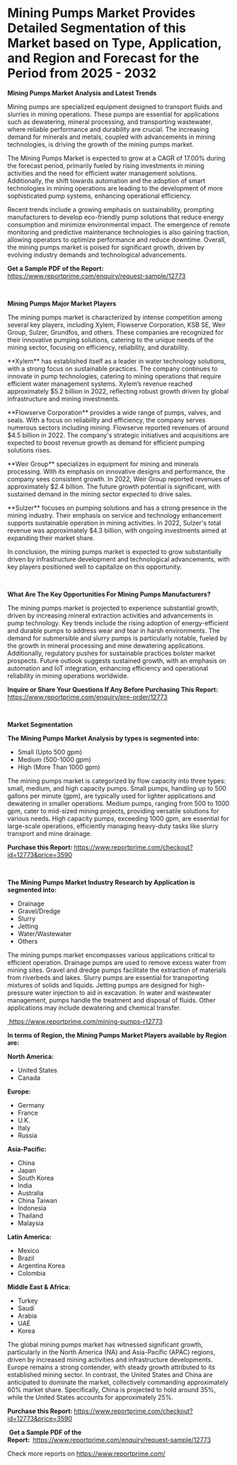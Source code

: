 <p><h1>Mining Pumps Market Provides Detailed Segmentation of this Market based on Type, Application, and Region and Forecast for the Period from 2025 - 2032</h1></p><p><strong>Mining Pumps Market Analysis and Latest Trends</strong></p>
<p><p>Mining pumps are specialized equipment designed to transport fluids and slurries in mining operations. These pumps are essential for applications such as dewatering, mineral processing, and transporting wastewater, where reliable performance and durability are crucial. The increasing demand for minerals and metals, coupled with advancements in mining technologies, is driving the growth of the mining pumps market.</p><p>The Mining Pumps Market is expected to grow at a CAGR of 17.00% during the forecast period, primarily fueled by rising investments in mining activities and the need for efficient water management solutions. Additionally, the shift towards automation and the adoption of smart technologies in mining operations are leading to the development of more sophisticated pump systems, enhancing operational efficiency.</p><p>Recent trends include a growing emphasis on sustainability, prompting manufacturers to develop eco-friendly pump solutions that reduce energy consumption and minimize environmental impact. The emergence of remote monitoring and predictive maintenance technologies is also gaining traction, allowing operators to optimize performance and reduce downtime. Overall, the mining pumps market is poised for significant growth, driven by evolving industry demands and technological advancements.</p></p>
<p><strong>Get a Sample PDF of the Report:&nbsp;</strong> <a href="https://www.reportprime.com/enquiry/request-sample/12773?utm_campaign=3094&utm_medium=2&utm_source=Github&utm_content=ia&utm_term=19032025&utm_id=mining-pumps">https://www.reportprime.com/enquiry/request-sample/12773</a></p>
<p>&nbsp;</p>
<p><strong>Mining Pumps Major Market Players</strong></p>
<p><p>The mining pumps market is characterized by intense competition among several key players, including Xylem, Flowserve Corporation, KSB SE, Weir Group, Sulzer, Grundfos, and others. These companies are recognized for their innovative pumping solutions, catering to the unique needs of the mining sector, focusing on efficiency, reliability, and durability.</p><p>**Xylem** has established itself as a leader in water technology solutions, with a strong focus on sustainable practices. The company continues to innovate in pump technologies, catering to mining operations that require efficient water management systems. Xylem’s revenue reached approximately $5.2 billion in 2022, reflecting robust growth driven by global infrastructure and mining investments.</p><p>**Flowserve Corporation** provides a wide range of pumps, valves, and seals. With a focus on reliability and efficiency, the company serves numerous sectors including mining. Flowserve reported revenues of around $4.5 billion in 2022. The company's strategic initiatives and acquisitions are expected to boost revenue growth as demand for efficient pumping solutions rises.</p><p>**Weir Group** specializes in equipment for mining and minerals processing. With its emphasis on innovative designs and performance, the company sees consistent growth. In 2022, Weir Group reported revenues of approximately $2.4 billion. The future growth potential is significant, with sustained demand in the mining sector expected to drive sales.</p><p>**Sulzer** focuses on pumping solutions and has a strong presence in the mining industry. Their emphasis on service and technology enhancement supports sustainable operation in mining activities. In 2022, Sulzer's total revenue was approximately $4.3 billion, with ongoing investments aimed at expanding their market share.</p><p>In conclusion, the mining pumps market is expected to grow substantially driven by infrastructure development and technological advancements, with key players positioned well to capitalize on this opportunity.</p></p>
<p>&nbsp;</p>
<p><strong>What Are The Key Opportunities For Mining Pumps Manufacturers?</strong></p>
<p><p>The mining pumps market is projected to experience substantial growth, driven by increasing mineral extraction activities and advancements in pump technology. Key trends include the rising adoption of energy-efficient and durable pumps to address wear and tear in harsh environments. The demand for submersible and slurry pumps is particularly notable, fueled by the growth in mineral processing and mine dewatering applications. Additionally, regulatory pushes for sustainable practices bolster market prospects. Future outlook suggests sustained growth, with an emphasis on automation and IoT integration, enhancing efficiency and operational reliability in mining operations worldwide.</p></p>
<p><strong>Inquire or Share Your Questions If Any Before Purchasing This Report:</strong> <a href="https://www.reportprime.com/enquiry/pre-order/12773?utm_campaign=3094&utm_medium=2&utm_source=Github&utm_content=ia&utm_term=19032025&utm_id=mining-pumps">https://www.reportprime.com/enquiry/pre-order/12773</a></p>
<p>&nbsp;</p>
<p><strong>Market Segmentation</strong></p>
<p><strong>The Mining Pumps Market Analysis by types is segmented into:</strong></p>
<p><ul><li>Small (Upto 500 gpm)</li><li>Medium (500-1000 gpm)</li><li>High (More Than 1000 gpm)</li></ul></p>
<p><p>The mining pumps market is categorized by flow capacity into three types: small, medium, and high capacity pumps. Small pumps, handling up to 500 gallons per minute (gpm), are typically used for lighter applications and dewatering in smaller operations. Medium pumps, ranging from 500 to 1000 gpm, cater to mid-sized mining projects, providing versatile solutions for various needs. High capacity pumps, exceeding 1000 gpm, are essential for large-scale operations, efficiently managing heavy-duty tasks like slurry transport and mine drainage.</p></p>
<p><strong>Purchase this Report:&nbsp;</strong><a href="https://www.reportprime.com/checkout?id=12773&price=3590&utm_campaign=3094&utm_medium=2&utm_source=Github&utm_content=ia&utm_term=19032025&utm_id=mining-pumps">https://www.reportprime.com/checkout?id=12773&price=3590</a></p>
<p>&nbsp;</p>
<p><strong>The Mining Pumps Market Industry Research by Application is segmented into:</strong></p>
<p><ul><li>Drainage</li><li>Gravel/Dredge</li><li>Slurry</li><li>Jetting</li><li>Water/Wastewater</li><li>Others</li></ul></p>
<p><p>The mining pumps market encompasses various applications critical to efficient operation. Drainage pumps are used to remove excess water from mining sites. Gravel and dredge pumps facilitate the extraction of materials from riverbeds and lakes. Slurry pumps are essential for transporting mixtures of solids and liquids. Jetting pumps are designed for high-pressure water injection to aid in excavation. In water and wastewater management, pumps handle the treatment and disposal of fluids. Other applications may include dewatering and chemical transfer.</p></p>
<p><a href="https://www.reportprime.com/mining-pumps-r12773?utm_campaign=3094&utm_medium=2&utm_source=Github&utm_content=ia&utm_term=19032025&utm_id=mining-pumps">&nbsp;https://www.reportprime.com/mining-pumps-r12773</a></p>
<p><strong>In terms of Region, the Mining Pumps Market Players available by Region are:</strong></p>
<p>
    <p> <strong> North America: </strong>
        <ul>
            <li>United States</li>
            <li>Canada</li>
        </ul>
        </p> 
    <p> <strong> Europe: </strong>
        <ul>
            <li>Germany</li>
            <li>France</li>
            <li>U.K.</li>
            <li>Italy</li>
            <li>Russia</li>
        </ul>
        </p> 
    <p> <strong> Asia-Pacific: </strong>
        <ul>
            <li>China</li>
            <li>Japan</li>
            <li>South Korea</li>
            <li>India</li>
            <li>Australia</li>
            <li>China Taiwan</li>
            <li>Indonesia</li>
            <li>Thailand</li>
            <li>Malaysia</li>
        </ul>
        </p> 
    <p> <strong> Latin America: </strong>
        <ul>
            <li>Mexico</li>
            <li>Brazil</li>
            <li>Argentina Korea</li>
            <li>Colombia</li>
        </ul>
        </p> 
    <p> <strong> Middle East & Africa: </strong>
        <ul>
            <li>Turkey</li>
            <li>Saudi</li>
            <li>Arabia</li>
            <li>UAE</li>
            <li>Korea</li>
        </ul>
    </p>
    </p>
<p><p>The global mining pumps market has witnessed significant growth, particularly in the North America (NA) and Asia-Pacific (APAC) regions, driven by increased mining activities and infrastructure developments. Europe remains a strong contender, with steady growth attributed to its established mining sector. In contrast, the United States and China are anticipated to dominate the market, collectively commanding approximately 60% market share. Specifically, China is projected to hold around 35%, while the United States accounts for approximately 25%.</p></p>
<p><strong>Purchase this Report: </strong><a href="https://www.reportprime.com/checkout?id=12773&price=3590&utm_campaign=3094&utm_medium=2&utm_source=Github&utm_content=ia&utm_term=19032025&utm_id=mining-pumps">https://www.reportprime.com/checkout?id=12773&price=3590</a></p>
<p>&nbsp;<strong>Get a Sample PDF of the Report:&nbsp;&nbsp;</strong><a href="https://www.reportprime.com/enquiry/request-sample/12773?utm_campaign=3094&utm_medium=2&utm_source=Github&utm_content=ia&utm_term=19032025&utm_id=mining-pumps">https://www.reportprime.com/enquiry/request-sample/12773</a></p>
<p><strong></strong></p>
<p>Check more reports on <a href="https://www.reportprime.com/?utm_campaign=3094&utm_medium=2&utm_source=Github&utm_content=ia&utm_term=19032025&utm_id=mining-pumps">https://www.reportprime.com/</a></p>